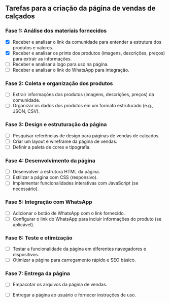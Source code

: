 ## Tarefas para a criação da página de vendas de calçados

### Fase 1: Análise dos materiais fornecidos
- [x] Receber e analisar o link da comunidade para entender a estrutura dos produtos e valores.
- [x] Receber e analisar os prints dos produtos (imagens, descrições, preços) para extrair as informações.
- [ ] Receber e analisar a logo para uso na página.
- [ ] Receber e analisar o link do WhatsApp para integração.

### Fase 2: Coleta e organização dos produtos
- [ ] Extrair informações dos produtos (imagens, descrições, preços) da comunidade.
- [ ] Organizar os dados dos produtos em um formato estruturado (e.g., JSON, CSV).

### Fase 3: Design e estruturação da página
- [ ] Pesquisar referências de design para páginas de vendas de calçados.
- [ ] Criar um layout e wireframe da página de vendas.
- [ ] Definir a paleta de cores e tipografia.

### Fase 4: Desenvolvimento da página
- [ ] Desenvolver a estrutura HTML da página.
- [ ] Estilizar a página com CSS (responsivo).
- [ ] Implementar funcionalidades interativas com JavaScript (se necessário).

### Fase 5: Integração com WhatsApp
- [ ] Adicionar o botão de WhatsApp com o link fornecido.
- [ ] Configurar o link do WhatsApp para incluir informações do produto (se aplicável).

### Fase 6: Teste e otimização
- [ ] Testar a funcionalidade da página em diferentes navegadores e dispositivos.
- [ ] Otimizar a página para carregamento rápido e SEO básico.

### Fase 7: Entrega da página
- [ ] Empacotar os arquivos da página de vendas.
- [ ] Entregar a página ao usuário e fornecer instruções de uso.


